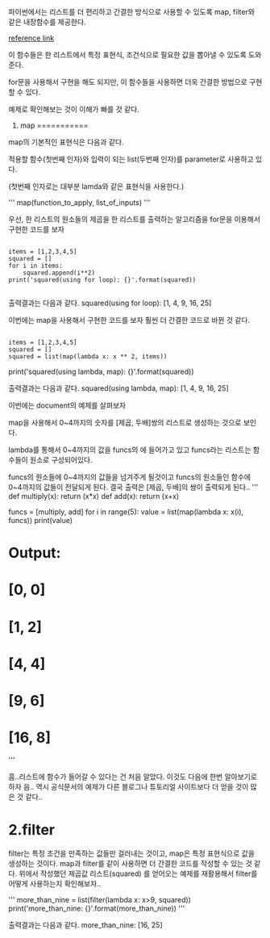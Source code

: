 파이썬에서는 리스트를 더 편리하고 간결한 방식으로 사용할 수 있도록 map, filter와 같은 내장함수를 제공한다.

[reference link](http://book.pythontips.com/en/latest/map_filter.html)



이 함수들은 한 리스트에서 특정 표현식, 조건식으로 필요한 값을 뽑아낼 수 있도록 도와준다.

for문을 사용해서 구현을 해도 되지만, 이 함수들을 사용하면 더욱 간결한 방법으로 구현할 수 있다.

예제로 확인해보는 것이 이해가 빠를 것 같다.



1. map
===========

map의 기본적인 표현식은 다음과 같다.

적용할 함수(첫번째 인자)와 입력이 되는 list(두번째 인자)를 parameter로 사용하고 있다.

(첫번째 인자로는 대부분 lamda와 같은 표현식을 사용한다.)

'''
map(function_to_apply, list_of_inputs)
'''

우선, 한 리스트의 원소들의 제곱을 한 리스트를 출력하는 알고리즘을 for문을 이용해서 구현한 코드를 보자


<pre><code>
items = [1,2,3,4,5]
squared = []
for i in items:
    squared.append(i**2)
print('squared(using for loop): {}'.format(squared))

</code></pre>


출력결과는 다음과 같다.
squared(using for loop): [1, 4, 9, 16, 25]


이번에는 map을 사용해서 구현한 코드를 보자
훨씬 더 간결한 코드로 바뀐 것 같다.


<pre><code>
items = [1,2,3,4,5]
squared = []
squared = list(map(lambda x: x ** 2, items))
</code></pre>
print('squared(using lambda, map): {}'.format(squared))

출력결과는 다음과 같다.
squared(using lambda, map): [1, 4, 9, 16, 25]


이번에는 document의 예제를 살펴보자

map을 사용해서 0~4까지의 숫자를 [제곱, 두배]쌍의 리스트로 생성하는 것으로 보인다.


lambda를 통해서 0~4까지의 값을 funcs의 에 들어가고 있고
funcs라는 리스트는 함수들이 원소로 구성되어있다.

funcs의 원소들에 0~4까지의 값들을 넘겨주게 될것이고
funcs의 원소들인 함수에 0~4까지의 값들이 전달되게 된다.
결국 출력은 [제곱, 두배]의 쌍이 출력되게 된다..
'''
def multiply(x):
    return (x*x)
def add(x):
    return (x+x)
 
funcs = [multiply, add]
for i in range(5):
    value = list(map(lambda x: x(i), funcs))
    print(value)
 
# Output:
# [0, 0]
# [1, 2]
# [4, 4]
# [9, 6]
# [16, 8]
'''


흠..리스트에 함수가 들어갈 수 있다는 건 처음 알았다.
이것도 다음에 한번 알아보기로 하자
음.. 역시 공식문서의 예제가 다른 블로그나 튜토리얼 사이트보다 더 얻을 것이 많은 것 같다..


2.filter
==========
filter는 특정 조건을 만족하는 값들만 걸러내는 것이고, map은 특정 표현식으로 값을 생성하는 것이다.
map과 filter를 같이 사용하면 더 간결한 코드를 작성할 수 있는 것 같다.
위에서 작성했던 제곱값 리스트(squared) 를 얻어오는 예제를 재활용해서 filter를 어떻게 사용하는지 확인해보자..

'''
more_than_nine = list(filter(lambda x: x>9, squared))
print('more_than_nine: {}'.format(more_than_nine))
'''

출력결과는 다음과 같다.
more_than_nine: [16, 25]


